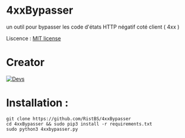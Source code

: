 # 4xxBypasser
un outil pour bypasser les code d'états HTTP négatif coté client ( 4xx )

Liscence : [MIT license](LICENSE)

Creator
=
[![Devs](https://img.shields.io/badge/Made_By-RistBS-blue.svg)]() 


Installation :
=
    git clone https://github.com/RistBS/4xxBypasser
    cd 4xxBypasser && sudo pip3 install -r requirements.txt
    sudo python3 4xxbypasser.py
    
